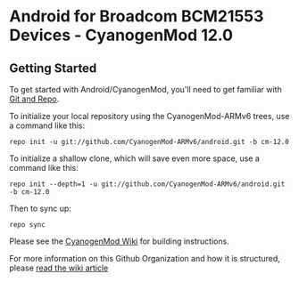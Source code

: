 Android for Broadcom BCM21553 Devices - CyanogenMod 12.0
===========

Getting Started
---------------

To get started with Android/CyanogenMod, you'll need to get
familiar with [Git and Repo](http://source.android.com/source/using-repo.html).

To initialize your local repository using the CyanogenMod-ARMv6 trees, use a command like this:

    repo init -u git://github.com/CyanogenMod-ARMv6/android.git -b cm-12.0

To initialize a shallow clone, which will save even more space, use a command like this:

    repo init --depth=1 -u git://github.com/CyanogenMod-ARMv6/android.git -b cm-12.0

Then to sync up:

    repo sync

Please see the [CyanogenMod Wiki](http://wiki.cyanogenmod.org/) for building instructions.

For more information on this Github Organization and how it is structured, 
please [read the wiki article](http://wiki.cyanogenmod.org/w/Github_Organization)

